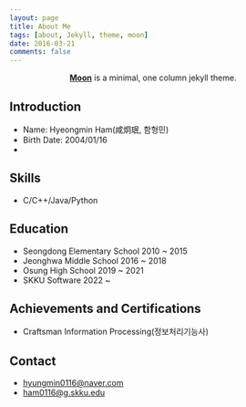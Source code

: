 ```yaml
---
layout: page
title: About Me
tags: [about, Jekyll, theme, moon]
date: 2016-03-21
comments: false
---
```

    
<center><a href="http://taylantatli.github.io/Moon"><b>Moon</b></a> is a minimal, one column jekyll theme.</center>

## Introduction
* Name: Hyeongmin Ham(咸炯珉, 함형민)
* Birth Date: 2004/01/16
* 

## Skills
* C/C++/Java/Python

## Education
* Seongdong Elementary School 2010 ~ 2015
* Jeonghwa Middle School 2016 ~ 2018
* Osung High School 2019 ~ 2021
* SKKU Software 2022 ~

## Achievements  and  Certifications
* Craftsman Information Processing(정보처리기능사)

## Contact
* hyungmin0116@naver.com
* ham0116@g.skku.edu


